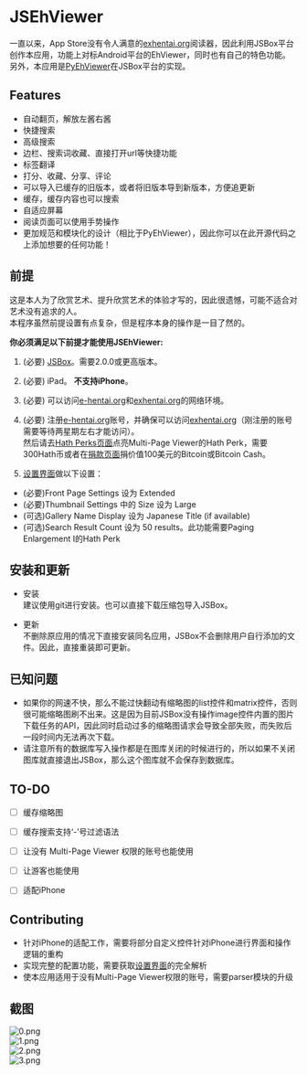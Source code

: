 # JSEhViewer

一直以来，App Store没有令人满意的[exhentai.org](https://exhentai.org)阅读器，因此利用JSBox平台创作本应用，功能上对标Android平台的EhViewer，同时也有自己的特色功能。  
另外，本应用是[PyEhViewer](https://github.com/Gandum2077/PyEhViewer)在JSBox平台的实现。

## Features

- 自动翻页，解放左酱右酱
- 快捷搜索
- 高级搜索
- 边栏、搜索词收藏、直接打开url等快捷功能
- 标签翻译
- 打分、收藏、分享、评论
- 可以导入已缓存的旧版本，或者将旧版本导到新版本，方便追更新
- 缓存，缓存内容也可以搜索
- 自适应屏幕
- 阅读页面可以使用手势操作
- 更加规范和模块化的设计（相比于PyEhViewer），因此你可以在此开源代码之上添加想要的任何功能！

## 前提

这是本人为了欣赏艺术、提升欣赏艺术的体验才写的，因此很遗憾，可能不适合对艺术没有追求的人。  
本程序虽然前提设置有点复杂，但是程序本身的操作是一目了然的。

**你必须满足以下前提才能使用JSEhViewer:**

1. (必要) [JSBox](https://apps.apple.com/us/app/jsbox-learn-to-code/id1312014438)。需要2.0.0或更高版本。
2. (必要) iPad。 **不支持iPhone**。
3. (必要) 可以访问[e-hentai.org](https://e-hentai.org)和[exhentai.org](https://exhentai.org)的网络环境。
4. (必要) 注册[e-hentai.org](https://e-hentai.org)账号，并确保可以访问[exhentai.org](https://exhentai.org)（刚注册的账号需要等待两星期左右才能访问）。  
然后请去[Hath Perks页面](https://e-hentai.org/hathperks.php)点亮Multi-Page Viewer的Hath Perk，需要300Hath币或者在[捐款页面](https://e-hentai.org/bitcoin.php)捐价值100美元的Bitcoin或Bitcoin Cash。  

5. [设置界面](https://exhentai.org/uconfig.php)做以下设置：

- (必要)Front Page Settings 设为 Extended
- (必要)Thumbnail Settings 中的 Size 设为 Large
- (可选)Gallery Name Display 设为 Japanese Title (if available)
- (可选)Search Result Count 设为 50 results。此功能需要Paging Enlargement I的Hath Perk

## 安装和更新

- 安装  
建议使用git进行安装。也可以直接下载压缩包导入JSBox。

- 更新  
不删除原应用的情况下直接安装同名应用，JSBox不会删除用户自行添加的文件。因此，直接重装即可更新。

## 已知问题

- 如果你的网速不快，那么不能过快翻动有缩略图的list控件和matrix控件，否则很可能缩略图刷不出来。这是因为目前JSBox没有操作image控件内置的图片下载任务的API，因此同时启动过多的缩略图请求会导致全部失败，而失败后一段时间内无法再次下载。
- 请注意所有的数据库写入操作都是在图库关闭的时候进行的，所以如果不关闭图库就直接退出JSBox，那么这个图库就不会保存到数据库。

## TO-DO

- [ ] 缓存缩略图
- [ ] 缓存搜索支持‘-’号过滤语法
- [ ] 让没有 Multi-Page Viewer 权限的账号也能使用
- [ ] 让游客也能使用
- [ ] 适配iPhone


## Contributing
- 针对iPhone的适配工作，需要将部分自定义控件针对iPhone进行界面和操作逻辑的重构
- 实现完整的配置功能，需要获取[设置界面](https://exhentai.org/uconfig.php)的完全解析
- 使本应用适用于没有Multi-Page Viewer权限的账号，需要parser模块的升级

## 截图
![0.png](https://github.com/Gandum2077/JSEhViewer/blob/master/assets/screenshots/0.png)  
![1.png](https://github.com/Gandum2077/JSEhViewer/blob/master/assets/screenshots/1.png)  
![2.png](https://github.com/Gandum2077/JSEhViewer/blob/master/assets/screenshots/2.png)  
![3.png](https://github.com/Gandum2077/JSEhViewer/blob/master/assets/screenshots/3.png)
